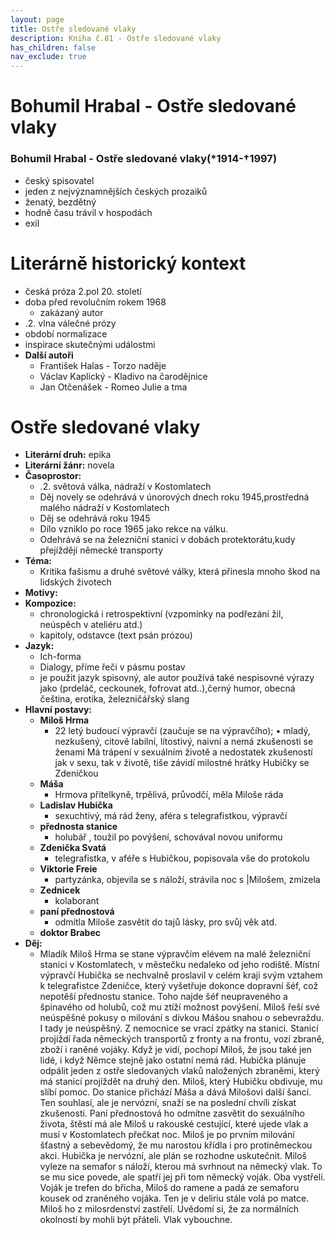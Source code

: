 ```yaml
---
layout: page
title: Ostře sledované vlaky
description: Kniha č.81 - Ostře sledované vlaky
has_children: false
nav_exclude: true
---
```

# Bohumil Hrabal - Ostře sledované vlaky

### Bohumil Hrabal - Ostře sledované vlaky(*1914-†1997)
- český spisovatel
- jeden z nejvýznamnějších českých prozaiků
- ženatý, bezdětný
- hodně času trávil v hospodách
- exil

# Literárně historický kontext
- česká próza 2.pol 20. století
- doba před revolučním rokem 1968
    - zakázaný autor
- .2. vlna válečné prózy
- období normalizace
- inspirace skutečnými událostmi
- **Další autoři**
    - František Halas - Torzo naděje
    - Václav Kaplický - Kladivo na čarodějnice
    - Jan Otčenášek - Romeo Julie a tma

# Ostře sledované vlaky
- **Literární druh:** epika
- **Literární žánr:** novela
- **Časoprostor:** 
    - .2. světová válka, nádraží v Kostomlatech
    - Děj novely se odehrává v únorových dnech roku 1945,prostředná malého nádraží v Kostomlatech
    - Děj se odehrává roku 1945
    - Dílo vzniklo po roce 1965 jako rekce na válku.
    - Odehrává se na železniční stanici v dobách protektorátu,kudy přejíždějí německé transporty
- **Téma:**
    - Kritika fašismu a druhé světové války, která přinesla mnoho škod na lidských životech
- **Motivy:**
- **Kompozice:**
    - chronologická i retrospektivní (vzpomínky na podřezání žil, neúspěch v ateliéru atd.)
    - kapitoly, odstavce (text psán prózou)
- **Jazyk:**
    - Ich-forma
    - Dialogy, příme řeči v pásmu postav
    - je použit jazyk spisovný, ale autor používá také nespisovné výrazy jako (prdeláč, ceckounek, fofrovat atd..),černý humor, obecná čeština, erotika, železničářský slang
- **Hlavní postavy:**
    - **Miloš Hrma**
        - 22 letý budoucí výpravčí (zaučuje se na výpravčího); • mladý, nezkušený, citově labilní, lítostivý, naivní a nemá zkušenosti se ženami Má trápení v sexuálním životě a nedostatek zkušeností jak v sexu, tak v životě, tiše závidí milostné hrátky Hubičky se Zdeničkou
    - **Máša**
        - Hrmova přítelkyně, trpělivá, průvodčí, měla Miloše ráda
    - **Ladislav Hubička**
        - sexuchtivý, má rád ženy, aféra s telegrafistkou, výpravčí
    - **přednosta stanice**
        - holubář , toužil po povýšení, schovával novou uniformu
    - **Zdenička Svatá**
        - telegrafistka, v aféře s Hubičkou, popisovala vše do protokolu
    - **Viktorie Freie**
        - partyzánka, objevila se s náloží, strávila noc s |Milošem, zmizela
    - **Zednicek**
        - kolaborant
    - **paní přednostová**
        - odmítla Miloše zasvětit do tajů lásky, pro svůj věk atd.
    - **doktor Brabec**
- **Děj:**
    - Mladík Miloš Hrma se stane výpravčím elévem na malé železniční stanici v Kostomlatech, v městečku nedaleko od jeho rodiště. Místní výpravčí Hubička se nechvalně proslavil v celém kraji svým vztahem k telegrafistce Zdeničce, který vyšetřuje dokonce dopravní šéf, což nepotěší přednostu stanice. Toho najde šéf neupraveného a špinavého od holubů, což mu ztíží možnost povýšení.
Miloš řeší své neúspěšné pokusy o milování s dívkou Mášou snahou o sebevraždu. I tady je neúspěšný. Z nemocnice se vrací zpátky na stanici.
Stanicí projíždí řada německých transportů z fronty a na frontu, vozí zbraně, zboží i raněné vojáky. Když je vidí, pochopí Miloš, že jsou také jen lidé, i když Němce stejně jako ostatní nemá rád. Hubička plánuje odpálit jeden z ostře sledovaných vlaků naložených zbraněmi, který má stanicí projíždět na druhý den. Miloš, který Hubičku obdivuje, mu slíbí pomoc.
Do stanice přichází Máša a dává Milošovi další šanci. Ten souhlasí, ale je nervózní, snaží se na poslední chvíli získat zkušenosti. Paní přednostová ho odmítne zasvětit do sexuálního života, štěstí má ale Miloš u rakouské cestující, které ujede vlak a musí v Kostomlatech přečkat noc. Miloš je po prvním milování šťastný a sebevědomý, že mu narostou křídla i pro protiněmeckou akci. Hubička je nervózní, ale plán se rozhodne uskutečnit. Miloš vyleze na semafor s náloží, kterou má svrhnout na německý vlak. To se mu sice povede, ale spatří jej při tom německý voják. Oba vystřelí. Voják je trefen do břicha, Miloš do ramene a padá ze semaforu kousek od zraněného vojáka. Ten je v deliriu stále volá po matce. Miloš ho z milosrdenství zastřelí. Uvědomí si, že za normálních okolností by mohli být přáteli. Vlak vybouchne.